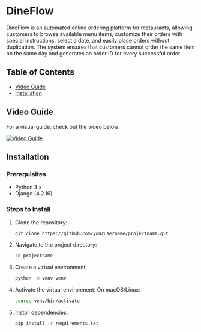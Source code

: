 # DineFlow
DineFlow is an automated online ordering platform for restaurants, allowing customers to browse available menu items, customize their orders with special instructions, select a date, and easily place orders without duplication. The system ensures that customers cannot order the same item on the same day and generates an order ID for every successful order. 

## Table of Contents
- [Video Guide](#video-guide)
- [Installation](#installation)


## Video Guide

For a visual guide, check out the video below:

[![Video Guide](https://drive.google.com/file/d/1DBANcGTLT5aVO_FPymM6St6wjJhmCRqt/view?usp=sharing)](https://drive.google.com/file/d/1_E-ELE-qrwc4nchk01hoO8MnvuHH2TWN/view?usp=sharing)


## Installation

### Prerequisites
- Python 3.x
- Django (4.2.16)

### Steps to Install
1. Clone the repository:
   ```bash
   git clone https://github.com/yourusername/projectname.git

2. Navigate to the project directory:
   ```bash
   cd projectname
3. Create a virtual environment:
   ```bash
   python -m venv venv
4. Activate the virtual environment:
   On macOS/Linux:
   ```bash
   source venv/bin/activate
5. Install dependencies:
   ```bash
   pip install -r requirements.txt



